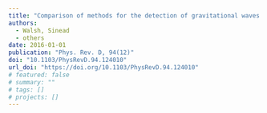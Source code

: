 ```yaml
---
title: "Comparison of methods for the detection of gravitational waves from unknown neutron stars"
authors:
  - Walsh, Sinead
  - others
date: 2016-01-01
publication: "Phys. Rev. D, 94(12)"
doi: "10.1103/PhysRevD.94.124010"
url_doi: "https://doi.org/10.1103/PhysRevD.94.124010"
# featured: false
# summary: ""
# tags: []
# projects: []
---
```

